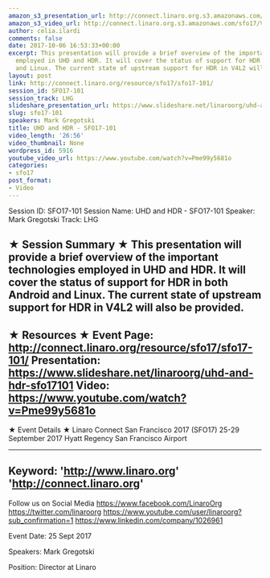 ```yaml
---
amazon_s3_presentation_url: http://connect.linaro.org.s3.amazonaws.com/sfo17/Presentations/SFO17-101%20%20UHD%20%2B%20HDR.pdf
amazon_s3_video_url: http://connect.linaro.org.s3.amazonaws.com/sfo17/Videos/SFO17-101%20UHD%20and%20HDR.mp4
author: celia.ilardi
comments: false
date: 2017-10-06 16:53:33+00:00
excerpt: This presentation will provide a brief overview of the important technologies
  employed in UHD and HDR. It will cover the status of support for HDR in both Android
  and Linux. The current state of upstream support for HDR in V4L2 will also be provided.
layout: post
link: http://connect.linaro.org/resource/sfo17/sfo17-101/
session_id: SFO17-101
session_track: LHG
slideshare_presentation_url: https://www.slideshare.net/linaroorg/uhd-and-hdr-sfo17101
slug: sfo17-101
speakers: Mark Gregotski
title: UHD and HDR - SFO17-101
video_length: '26:56'
video_thumbnail: None
wordpress_id: 5916
youtube_video_url: https://www.youtube.com/watch?v=Pme99y5681o
categories:
- sfo17
post_format:
- Video
---
```


Session ID: SFO17-101
Session Name: UHD and HDR - SFO17-101
Speaker: Mark Gregotski
Track: LHG


★ Session Summary ★
This presentation will provide a brief overview of the important technologies employed in UHD and HDR. It will cover the status of support for HDR in both Android and Linux. The current state of upstream support for HDR in V4L2 will also be provided.
---------------------------------------------------
★ Resources ★
Event Page: http://connect.linaro.org/resource/sfo17/sfo17-101/
Presentation: https://www.slideshare.net/linaroorg/uhd-and-hdr-sfo17101
Video: https://www.youtube.com/watch?v=Pme99y5681o
 ---------------------------------------------------

★ Event Details ★
Linaro Connect San Francisco 2017 (SFO17)
25-29 September 2017
Hyatt Regency San Francisco Airport

---------------------------------------------------
Keyword: 
'http://www.linaro.org'
'http://connect.linaro.org'
---------------------------------------------------
Follow us on Social Media
https://www.facebook.com/LinaroOrg
https://twitter.com/linaroorg
https://www.youtube.com/user/linaroorg?sub_confirmation=1
https://www.linkedin.com/company/1026961

Event Date: 25 Sept 2017

Speakers: Mark Gregotski

Position: Director at Linaro
